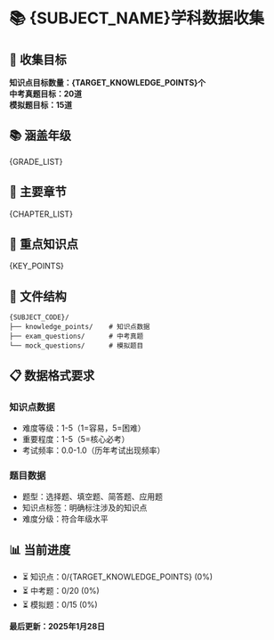 # 📚 {SUBJECT_NAME}学科数据收集

## 🎯 收集目标

**知识点目标数量：{TARGET_KNOWLEDGE_POINTS}个**  
**中考真题目标：20道**  
**模拟题目标：15道**

## 📚 涵盖年级
{GRADE_LIST}

## 📖 主要章节

{CHAPTER_LIST}

## 🎯 重点知识点

{KEY_POINTS}

## 📁 文件结构

```
{SUBJECT_CODE}/
├── knowledge_points/    # 知识点数据
├── exam_questions/      # 中考真题
└── mock_questions/      # 模拟题目
```

## 📋 数据格式要求

### 知识点数据
- 难度等级：1-5（1=容易，5=困难）
- 重要程度：1-5（5=核心必考）
- 考试频率：0.0-1.0（历年考试出现频率）

### 题目数据
- 题型：选择题、填空题、简答题、应用题
- 知识点标签：明确标注涉及的知识点
- 难度分级：符合年级水平

## 📊 当前进度

- ⏳ 知识点：0/{TARGET_KNOWLEDGE_POINTS} (0%)
- ⏳ 中考题：0/20 (0%)
- ⏳ 模拟题：0/15 (0%)

**最后更新：2025年1月28日**
